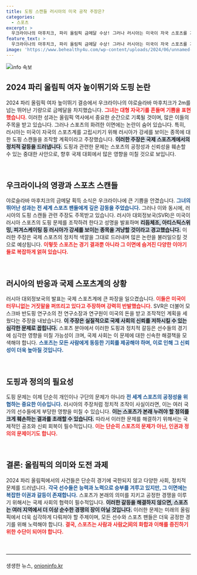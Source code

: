```yaml
---
title: 도핑 스캔들 러시아의 미국 공작 주장은?
categories:
  - 스포츠
excerpt: >
  우크라이나의 마후치크, 파리 올림픽 금메달 수상! 그러나 러시아는 미국이 자국 스포츠를 겨냥한 도핑 음모를 꾸미고 있다고 주장. 진실은 무엇일까?
feature_text: >
  우크라이나의 마후치크, 파리 올림픽 금메달 수상! 그러나 러시아는 미국이 자국 스포츠를 겨냥한 도핑 음모를 꾸미고 있다고 주장. 진실은 무엇일까?
image: 'https://www.behealthy4u.com/wp-content/uploads/2024/06/unnamed-file.png'
---
```


<p><img src="https://www.behealthy4u.com/wp-content/uploads/2024/06/unnamed-file.png" alt="info 속보" /></p>

<h2 data-ke-size="size26">2024 파리 올림픽 여자 높이뛰기와 도핑 논란</h2>

<p data-ke-size="size16">2024 파리 올림픽 여자 높이뛰기 결승에서 우크라이나의 야로슬라바 마후치크가 2m를 넘는 뛰어난 기량으로 금메달을 차지했습니다. <b><span style="color: #ee2323;">그녀는 대형 자국기를 흔들며 기쁨을 표현했습니다.</span></b> 이러한 성과는 올림픽 역사에서 중요한 순간으로 기록될 것이며, 많은 이들의 주목을 받고 있습니다. 그러나 스포츠의 화려한 이면에는 논란이 숨어 있습니다. 특히, 러시아는 미국이 자국의 스포츠계를 고립시키기 위해 러시아가 강세를 보이는 종목에 대한 도핑 스캔들을 조작할 계획이라고 주장했습니다. <b><span style="background-color: #21538527;">이러한 주장은 국제 스포츠계에서의 정치적 갈등을 드러냅니다.</span></b> 도핑과 관련한 문제는 스포츠의 공정성과 신뢰성을 훼손할 수 있는 중대한 사안으로, 향후 국제 대회에서 많은 영향을 미칠 것으로 보입니다.</p>

<p data-ke-size="size16">&nbsp;</p>

<h2 data-ke-size="size26">우크라이나의 영광과 스포츠 스캔들</h2>

<p data-ke-size="size16">야로슬라바 마후치크의 금메달 획득 소식은 우크라이나에 큰 기쁨을 안겼습니다. <b><span style="color: #1a5490;">그녀의 뛰어난 성과는 전 세계 스포츠 팬들에게 깊은 감동을 주었습니다.</span></b> 그러나 이와 동시에, 러시아의 도핑 스캔들 관련 주장도 주목받고 있습니다. 러시아 대외정보국(SVR)은 미국이 러시아 스포츠의 도핑 문제를 조작하려 한다고 성명을 발표하며 <b><span style="background-color: #21538527;">리듬체조, 아티스틱스위밍, 피겨스케이팅 등 러시아가 강세를 보이는 종목을 겨냥할 것이라고 경고했습니다.</span></b> 이러한 주장은 국제 스포츠의 정치적 색깔을 그대로 드러내며 많은 논란을 불러일으킬 것으로 예상됩니다. <b><span style="color: #ee2323;">이렇듯 스포츠는 경기 결과뿐 아니라 그 이면에 숨겨진 다양한 이야기들로 복잡하게 얽혀 있습니다.</span></b></p>

<p data-ke-size="size16">&nbsp;</p>

<h2 data-ke-size="size26">러시아의 반응과 국제 스포츠계의 상황</h2>

<p data-ke-size="size16">러시아 대외정보국의 발표는 국제 스포츠계에 큰 파장을 일으켰습니다. <b><span style="color: #ee2323;">이들은 미국이 터무니없는 거짓말을 퍼뜨리고 있다고 주장하며 강력히 반발했습니다.</span></b> SVR은 더불어 모스크바 반도핑 연구소의 전 연구소장과 연구원이 미국의 돈을 받고 조작적인 계획을 세웠다는 주장을 내놨습니다. <b><span style="background-color: #21538527;">이 주장은 실질적으로 국제 사회의 신뢰를 저하시킬 수 있는 심각한 문제로 꼽힙니다.</span></b> 스포츠 분야에서 이러한 도핑과 정치적 갈등은 선수들의 경기에 심각한 영향을 미칠 가능성이 크며, 국제 사회는 이 문제에 대한 신속한 해결책을 모색해야 합니다. <b><span style="color: #1a5490;">스포츠는 모든 사람에게 동등한 기회를 제공해야 하며, 이로 인해 그 신뢰성이 더욱 높아질 것입니다.</span></b></p>

<p data-ke-size="size16">&nbsp;</p>

<h2 data-ke-size="size26">도핑과 정의의 필요성</h2>

<p data-ke-size="size16">도핑 문제는 이제 단순히 개인이나 구단의 문제가 아니라 <b><span style="color: #1a5490;">전 세계 스포츠의 공정성을 위협하는 중요한 이슈입니다.</span></b> 러시아의 주장처럼 정치적 조작이 사실이라면, 이는 여러 국가의 선수들에게 부당한 영향을 미칠 수 있습니다. <b><span style="background-color: #21538527;">이는 스포츠가 본래 누려야 할 정의를 크게 훼손하는 결과를 초래할 수 있습니다.</span></b> 따라서 이러한 문제를 해결하기 위해서는 국제적인 공조와 신뢰 회복이 필수적입니다. <b><span style="color: #ee2323;">이는 단순히 스포츠의 문제가 아닌, 인권과 정의의 문제이기도 합니다.</span></b></p>

<p data-ke-size="size16">&nbsp;</p>

<h2 data-ke-size="size26">결론: 올림픽의 의미와 도전 과제</h2>

<p data-ke-size="size16">2024 파리 올림픽에서의 사건들은 단순히 경기에 국한되지 않고 다양한 사회, 정치적 문제를 드러냅니다. <b><span style="color: #1a5490;">각국 선수들은 능력과 노력으로 승부를 겨루고 있지만, 그 이면에는 복잡한 이권과 갈등이 존재합니다.</span></b> 스포츠가 본래의 의미를 지키고 공정한 경쟁을 이루기 위해서는 국제 사회의 협력이 필수적입니다. <b><span style="background-color: #21538527;">이러한 갈등을 해결하지 않으면, 스포츠는 여러 지역에서 더 이상 순수한 경쟁의 장이 아닐 것입니다.</span></b> 이러한 문제는 미래의 올림픽에서 더욱 심각하게 다뤄져야 할 주제이며, 모든 선수와 스포츠 팬들은 더욱 공정한 경기를 위해 노력해야 합니다. <b><span style="color: #ee2323;">결국, 스포츠는 사람과 사람之间의 화합과 이해를 증진하기 위한 수단이 되어야 합니다.</span></b></p>

<p data-ke-size="size16">&nbsp;</p>

<hr style="height: 1px; border: 0; border-top: 1px solid #ccc; margin: 20px 0;"/>
생생한 뉴스, <a href="https://onioninfo.kr" rel="dofollow">onioninfo.kr</a>


